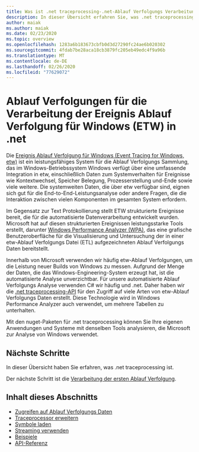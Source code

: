 ```yaml
---
title: Was ist .net traceprocessing-.net-Ablauf Verfolgungs Verarbeitung
description: In dieser Übersicht erfahren Sie, was .net traceprocessing ist.
author: maiak
ms.author: maiak
ms.date: 02/23/2020
ms.topic: overview
ms.openlocfilehash: 1283a6b183673cbfb0d3d27290fc24ae6b020302
ms.sourcegitcommit: 4fdab7be28aca18cb3879fc205eb49edc4f9a96b
ms.translationtype: MT
ms.contentlocale: de-DE
ms.lasthandoff: 02/26/2020
ms.locfileid: "77629072"
---
```

# <a name="process-event-tracing-for-windows-etw-traces-in-net"></a>Ablauf Verfolgungen für die Verarbeitung der Ereignis Ablauf Verfolgung für Windows (ETW) in .net

Die [Ereignis Ablauf Verfolgung für Windows (Event Tracing for Windows, etw)](https://docs.microsoft.com/windows/win32/etw/event-tracing-portal) ist ein leistungsfähiges System für die Ablauf Verfolgungs Sammlung, das im Windows-Betriebssystem Windows verfügt über eine umfassende Integration in etw, einschließlich Daten zum Systemverhalten für Ereignisse wie Kontextwechsel, Speicher Belegung, Prozesserstellung und-Ende sowie viele weitere. Die systemweiten Daten, die über etw verfügbar sind, eignen sich gut für die End-to-End-Leistungsanalyse oder andere Fragen, die die Interaktion zwischen vielen Komponenten im gesamten System erfordern.

Im Gegensatz zur Text Protokollierung stellt ETW strukturierte Ereignisse bereit, die für die automatisierte Datenverarbeitung entwickelt wurden. Microsoft hat auf diesen strukturierten Ereignissen leistungsstarke Tools erstellt, darunter [Windows Performance Analyzer (WPA)](https://docs.microsoft.com/windows-hardware/test/wpt/windows-performance-analyzer), das eine grafische Benutzeroberfläche für die Visualisierung und Untersuchung der in einer etw-Ablauf Verfolgungs Datei (ETL) aufgezeichneten Ablauf Verfolgungs Daten bereitstellt.

Innerhalb von Microsoft verwenden wir häufig etw-Ablauf Verfolgungen, um die Leistung neuer Builds von Windows zu messen. Aufgrund der Menge der Daten, die das Windows-Engineering-System erzeugt hat, ist die automatisierte Analyse unverzichtbar. Für unsere automatisierte Ablauf Verfolgungs Analyse verwenden C# wir häufig und .net. Daher haben wir die [.net traceprocessing-API](https://www.nuget.org/packages/Microsoft.Windows.EventTracing.Processing.All) für den Zugriff auf viele Arten von etw-Ablauf Verfolgungs Daten erstellt. Diese Technologie wird in Windows Performance Analyzer auch verwendet, um mehrere Tabellen zu unterhalten.

Mit den nuget-Paketen für .net traceprocessing können Sie Ihre eigenen Anwendungen und Systeme mit denselben Tools analysieren, die Microsoft zur Analyse von Windows verwendet.

## <a name="next-steps"></a>Nächste Schritte

In dieser Übersicht haben Sie erfahren, was .net traceprocessing ist.

Der nächste Schritt ist die [Verarbeitung der ersten Ablauf Verfolgung](quickstart.md).

## <a name="in-this-section"></a>Inhalt dieses Abschnitts

* [Zugreifen auf Ablauf Verfolgungs Daten](tutorial.md)
* [Traceprocessor erweitern](extensibility.md)
* [Symbole laden](symbols.md)
* [Streaming verwenden](streaming.md)
* [Beispiele](https://github.com/microsoft/eventtracing-processing-samples)
* [API-Referenz](reference.md)
